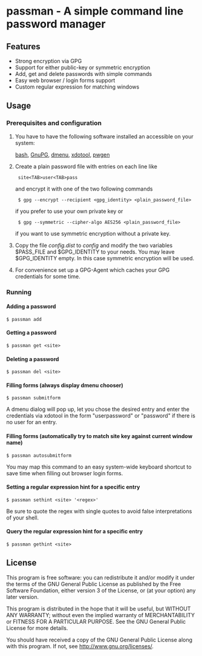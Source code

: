 # passman - A simple command line password manager

## Features

* Strong encryption via GPG
* Support for either public-key or symmetric encryption
* Add, get and delete passwords with simple commands
* Easy web browser / login forms support
* Custom regular expression for matching windows

## Usage

### Prerequisites and configuration

1. You have to have the following software installed an accessible on your system:

    [bash](http://www.gnu.org/software/bash/),
    [GnuPG](http://www.gnupg.org/),
    [dmenu](http://tools.suckless.org/dmenu/),
    [xdotool](http://www.semicomplete.com/projects/xdotool/),
    [pwgen](http://sourceforge.net/projects/pwgen/)

2. Create a plain password file with entries on each line like

        site<TAB>user<TAB>pass

    and encrypt it with one of the two following commands

        $ gpg --encrypt --recipient <gpg_identity> <plain_password_file>

    if you prefer to use your own private key or

        $ gpg --symmetric --cipher-algo AES256 <plain_password_file>

    if you want to use symmetric encryption without a private key.

3. Copy the file *config.dist* to *config* and modify the two variables $PASS_FILE and $GPG_IDENTITY to your needs. You may leave $GPG_IDENTITY empty. In this case symmetric encryption will be used.

4. For convenience set up a GPG-Agent which caches your GPG credentials for some time.

### Running

#### Adding a password

    $ passman add

#### Getting a password

    $ passman get <site>

#### Deleting a password

    $ passman del <site>

#### Filling forms (always display dmenu chooser)

    $ passman submitform

A dmenu dialog will pop up, let you chose the desired entry and enter the credentials via xdotool
in the form "user<TAB>password<RETURN>" or "password<RETURN>" if there is no user for an entry.

#### Filling forms (automatically try to match site key against current window name)

    $ passman autosubmitform

You may map this command to an easy system-wide keyboard shortcut to save time when filling out
browser login forms.

#### Setting a regular expression hint for a specific entry

    $ passman sethint <site> '<regex>'

Be sure to quote the regex with single quotes to avoid false interpretations of your shell.

#### Query the regular expression hint for a specific entry

    $ passman gethint <site>

## License

This program is free software: you can redistribute it and/or modify
it under the terms of the GNU General Public License as published by
the Free Software Foundation, either version 3 of the License, or
(at your option) any later version.

This program is distributed in the hope that it will be useful,
but WITHOUT ANY WARRANTY; without even the implied warranty of
MERCHANTABILITY or FITNESS FOR A PARTICULAR PURPOSE.  See the
GNU General Public License for more details.

You should have received a copy of the GNU General Public License
along with this program.  If not, see <http://www.gnu.org/licenses/>.